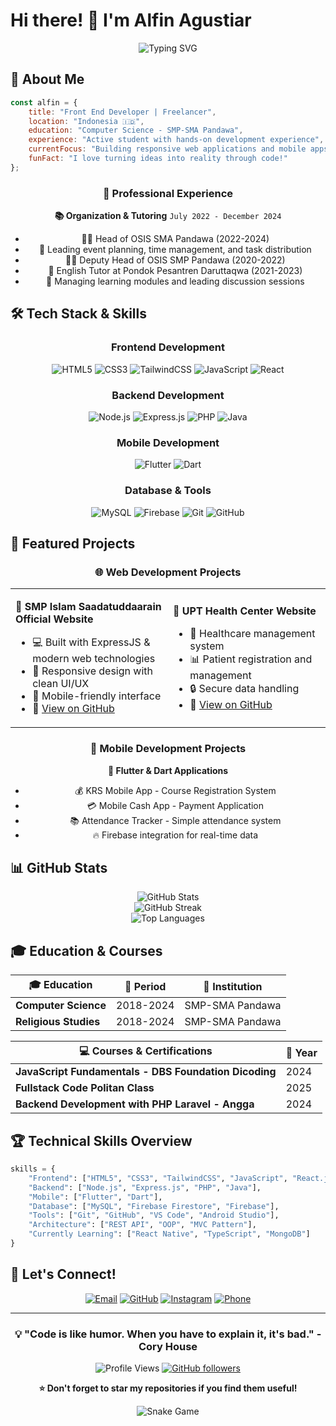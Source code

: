 
# Hi there! 👋 I'm Alfin Agustiar

<div align="center">
  <img src="https://readme-typing-svg.herokuapp.com?font=Fira+Code&weight=600&size=28&duration=4000&pause=1000&color=2E8B57&center=true&vCenter=true&width=600&lines=Front+End+Developer;Mobile+App+Developer;Full+Stack+Enthusiast;Always+Learning+New+Things!" alt="Typing SVG" />
</div>

## 🚀 About Me

```javascript
const alfin = {
    title: "Front End Developer | Freelancer",
    location: "Indonesia 🇮🇩",
    education: "Computer Science - SMP-SMA Pandawa",
    experience: "Active student with hands-on development experience",
    currentFocus: "Building responsive web applications and mobile apps",
    funFact: "I love turning ideas into reality through code!"
};
```

<div align="center">
  
### 💼 Professional Experience
  
**📚 Organization & Tutoring** `July 2022 - December 2024`
- 👨‍💼 Head of OSIS SMA Pandawa (2022-2024)
- 🎯 Leading event planning, time management, and task distribution
- 👨‍🏫 Deputy Head of OSIS SMP Pandawa (2020-2022)
- 📖 English Tutor at Pondok Pesantren Daruttaqwa (2021-2023)
- 🎤 Managing learning modules and leading discussion sessions

</div>

## 🛠️ Tech Stack & Skills

<div align="center">

### Frontend Development
![HTML5](https://img.shields.io/badge/HTML5-E34F26?style=for-the-badge&logo=html5&logoColor=white)
![CSS3](https://img.shields.io/badge/CSS3-1572B6?style=for-the-badge&logo=css3&logoColor=white)
![TailwindCSS](https://img.shields.io/badge/Tailwind_CSS-38B2AC?style=for-the-badge&logo=tailwind-css&logoColor=white)
![JavaScript](https://img.shields.io/badge/JavaScript-F7DF1E?style=for-the-badge&logo=javascript&logoColor=black)
![React](https://img.shields.io/badge/React-20232A?style=for-the-badge&logo=react&logoColor=61DAFB)

### Backend Development
![Node.js](https://img.shields.io/badge/Node.js-43853D?style=for-the-badge&logo=node.js&logoColor=white)
![Express.js](https://img.shields.io/badge/Express.js-404D59?style=for-the-badge)
![PHP](https://img.shields.io/badge/PHP-777BB4?style=for-the-badge&logo=php&logoColor=white)
![Java](https://img.shields.io/badge/Java-ED8B00?style=for-the-badge&logo=java&logoColor=white)

### Mobile Development
![Flutter](https://img.shields.io/badge/Flutter-02569B?style=for-the-badge&logo=flutter&logoColor=white)
![Dart](https://img.shields.io/badge/Dart-0175C2?style=for-the-badge&logo=dart&logoColor=white)

### Database & Tools
![MySQL](https://img.shields.io/badge/MySQL-00000F?style=for-the-badge&logo=mysql&logoColor=white)
![Firebase](https://img.shields.io/badge/Firebase-039BE5?style=for-the-badge&logo=Firebase&logoColor=white)
![Git](https://img.shields.io/badge/GIT-E44C30?style=for-the-badge&logo=git&logoColor=white)
![GitHub](https://img.shields.io/badge/GitHub-100000?style=for-the-badge&logo=github&logoColor=white)

</div>

## 🎯 Featured Projects

<div align="center">

### 🌐 Web Development Projects

<table>
<tr>
<td width="50%">

**🏫 SMP Islam Saadatuddaarain Official Website**
- 💻 Built with ExpressJS & modern web technologies
- 🎨 Responsive design with clean UI/UX
- 📱 Mobile-friendly interface
- 🔗 [View on GitHub](https://github.com/alvinagustiar)

</td>
<td width="50%">

**🏥 UPT Health Center Website**
- 🏥 Healthcare management system
- 📊 Patient registration and management
- 🔒 Secure data handling
- 🔗 [View on GitHub](https://github.com/alvinagustiar)

</td>
</tr>
</table>

### 📱 Mobile Development Projects

**📱 Flutter & Dart Applications**
- 💰 KRS Mobile App - Course Registration System
- 💳 Mobile Cash App - Payment Application
- 📚 Attendance Tracker - Simple attendance system
- 🔥 Firebase integration for real-time data

</div>

## 📊 GitHub Stats

<div align="center">
  <img src="https://github-readme-stats.vercel.app/api?username=alvinagustiar&show_icons=true&theme=tokyonight&hide_border=true&count_private=true" alt="GitHub Stats" />
</div>

<div align="center">
  <img src="https://github-readme-streak-stats.herokuapp.com/?user=alvinagustiar&theme=tokyonight&hide_border=true" alt="GitHub Streak" />
</div>

<div align="center">
  <img src="https://github-readme-stats.vercel.app/api/top-langs/?username=alvinagustiar&theme=tokyonight&hide_border=true&layout=compact&langs_count=8" alt="Top Languages" />
</div>

## 🎓 Education & Courses

<div align="center">

| 🎓 Education | 📅 Period | 🏫 Institution |
|-------------|-----------|----------------|
| **Computer Science** | 2018-2024 | SMP-SMA Pandawa |
| **Religious Studies** | 2018-2024 | SMP-SMA Pandawa |

| 💻 Courses & Certifications | 📅 Year |
|----------------------------|---------|
| **JavaScript Fundamentals - DBS Foundation Dicoding** | 2024 |
| **Fullstack Code Politan Class** | 2025 |
| **Backend Development with PHP Laravel - Angga** | 2024 |

</div>

## 🏆 Technical Skills Overview

```python
skills = {
    "Frontend": ["HTML5", "CSS3", "TailwindCSS", "JavaScript", "React.js"],
    "Backend": ["Node.js", "Express.js", "PHP", "Java"],
    "Mobile": ["Flutter", "Dart"],
    "Database": ["MySQL", "Firebase Firestore", "Firebase"],
    "Tools": ["Git", "GitHub", "VS Code", "Android Studio"],
    "Architecture": ["REST API", "OOP", "MVC Pattern"],
    "Currently Learning": ["React Native", "TypeScript", "MongoDB"]
}
```

## 🤝 Let's Connect!

<div align="center">
  
[![Email](https://img.shields.io/badge/Email-D14836?style=for-the-badge&logo=gmail&logoColor=white)](mailto:alvinagustiar774@gmail.com)
[![GitHub](https://img.shields.io/badge/GitHub-100000?style=for-the-badge&logo=github&logoColor=white)](https://github.com/alvinagustiar)
[![Instagram](https://img.shields.io/badge/Instagram-E4405F?style=for-the-badge&logo=instagram&logoColor=white)](https://instagram.com/alvinagustiarr)
[![Phone](https://img.shields.io/badge/Phone-25D366?style=for-the-badge&logo=whatsapp&logoColor=white)](tel:+6285198457985)

</div>

---

<div align="center">
  
### 💡 "Code is like humor. When you have to explain it, it's bad." - Cory House

![Profile Views](https://komarev.com/ghpvc/?username=alvinagustiar&color=brightgreen&style=flat-square)
[![GitHub followers](https://img.shields.io/github/followers/alvinagustiar?style=social)](https://github.com/alvinagustiar)

**⭐ Don't forget to star my repositories if you find them useful!**

</div>

<div align="center">
  <img src="https://github.com/alvinagustiar/alvinagustiar/blob/output/github-contribution-grid-snake.svg" alt="Snake Game" />
</div>
